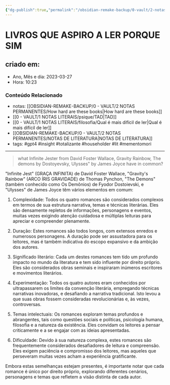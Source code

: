 ```yaml
---
{"dg-publish":true,"permalink":"/obsidian-remake-backup/0-vault/2-notas-permanentes/livros-que-aspiro-a-ler-porque-sim/","tags":["gpt4","insight","totalizante","householder","lit","mementomori"],"dgHomeLink":true,"dgShowLocalGraph":true,"dgShowFileTree":true,"dgEnableSearch":true,"noteIcon":""}
---
```


# LIVROS QUE ASPIRO A LER PORQUE SIM

## criado em: 
-  Ano, Mês e dia: 2023-03-27
- Hora: 10:23

### Conteúdo Relacionado
- notas: [[OBSIDIAN-REMAKE-BACKUP/0 - VAULT/2 NOTAS PERMANENTES/How hard are these books\|How hard are these books]]
- [[0 - VAULT/1 NOTAS LITERAIS/psique/TAD\|TAD]]
- [[0 - VAULT/1 NOTAS LITERAIS/filosofia/Qual é mais difícil de ler\|Qual é mais difícil de ler]]
- [[OBSIDIAN-REMAKE-BACKUP/0 - VAULT/2 NOTAS PERMANENTES/NOTAS DE LITERATURA\|NOTAS DE LITERATURA]]
- tags: #gpt4 #insight #totalizante #householder #lit #mementomori 
---
>what Infinite Jester from David Foster Wallace, Gravity Rainbow, The demons by Dostoyevsky, Ulysses" by James Joyce have in common?

"Infinite Jest" (GRAÇA INFINITA) de David Foster Wallace, "Gravity's Rainbow" (ARCO ÍRIS GRAVIDADE) de Thomas Pynchon, "The Demons" (também conhecido como Os Demônios) de Fyodor Dostoievski, e "Ulysses" de James Joyce têm vários elementos em comum:

1.  Complexidade: Todos os quatro romances são considerados complexos em termos de sua estrutura narrativa, temas e técnicas literárias. Eles são densamente repletos de informações, personagens e eventos, muitas vezes exigindo atenção cuidadosa e múltiplas leituras para apreciar e compreender plenamente.
    
2.  Duração: Estes romances são todos longos, com extensos enredos e numerosos personagens. A duração pode ser assustadora para os leitores, mas é também indicativa do escopo expansivo e da ambição dos autores.
    
3.  Significado literário: Cada um destes romances tem tido um profundo impacto no mundo da literatura e tem sido influente por direito próprio. Eles são considerados obras seminais e inspiraram inúmeros escritores e movimentos literários.
    
4.  Experimentação: Todos os quatro autores eram conhecidos por ultrapassarem os limites da convenção literária, empregando técnicas narrativas inovadoras, e desafiando a narrativa tradicional. Isto levou a que suas obras fossem consideradas revolucionárias e, às vezes, controversas.
    
5.  Temas intelectuais: Os romances exploram temas profundos e abrangentes, tais como questões sociais e políticas, psicologia humana, filosofia e a natureza da existência. Eles convidam os leitores a pensar criticamente e a se engajar com as ideias apresentadas.
    
6.  Dificuldade: Devido à sua natureza complexa, estes romances são frequentemente considerados desafiadores de leitura e compreensão. Eles exigem paciência e compromisso dos leitores, mas aqueles que perseveram muitas vezes acham a experiência gratificante.
    

Embora estas semelhanças estejam presentes, é importante notar que cada romance é único por direito próprio, explorando diferentes cenários, personagens e temas que refletem a visão distinta de cada autor.
